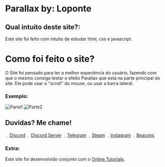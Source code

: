 # Parallax by: Loponte

## Qual intuito deste site?:
Este site foi feito com intuito de estudar html, css e javascript.

# Como foi feito o site?
O Site foi pensado para ter a melhor experiência do usuário, fazendo com que o mesmo consiga testar o efeito Parallax que está na parte principal do site. Ele pode usar o "scroll" do mouse, ou usar a barra lateral.

### Exemplo:

![Parte1](https://cdn.discordapp.com/attachments/185564401263312896/893337298895257651/Screenshot_2021-10-01_at_00-23-02_Loponte_Parallax.png)
![Parte2](https://cdn.discordapp.com/attachments/185564401263312896/893337299071402025/Screenshot_2021-10-01_at_00-23-18_Loponte_Parallax.png)

## Duvidas? Me chame!

﹒[Discord](https://discord.com/users/185562772464074753)
﹒[Discord Server](https://discord.gg/5n9EbmsZMR)
﹒[Telegram](https://t.me/lucasloponte)
﹒[Steam](https://steamcommunity.com/id/loponte/)
﹒[Instagram](https://www.instagram.com/lucasloponte/)
﹒[Beacons](https://beacons.ai/loponte/)

### Extra:
Este site foi desenvolvido conjunto com o [Online Tutorials](https://www.youtube.com/channel/UCbwXnUipZsLfUckBPsC7Jog).